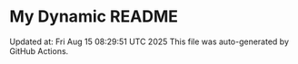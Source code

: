 # My Dynamic README
Updated at: Fri Aug 15 08:29:51 UTC 2025
This file was auto-generated by GitHub Actions.

